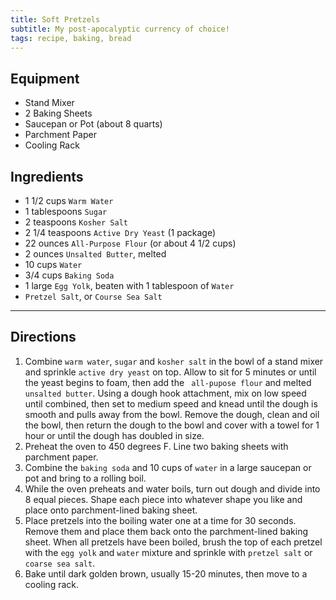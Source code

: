 ```yaml
---
title: Soft Pretzels
subtitle: My post-apocalyptic currency of choice!
tags: recipe, baking, bread
---
```


## Equipment
- Stand Mixer
- 2 Baking Sheets
- Saucepan or Pot (about 8 quarts)
- Parchment Paper
- Cooling Rack

## Ingredients
- 1 1/2 cups `Warm Water`
- 1 tablespoons `Sugar`
- 2 teaspoons `Kosher Salt`
- 2 1/4 teaspoons `Active Dry Yeast` (1 package)
- 22 ounces `All-Purpose Flour` (or about 4 1/2 cups)
- 2 ounces `Unsalted Butter`, melted
- 10 cups `Water`
- 3/4 cups `Baking Soda`
- 1 large `Egg Yolk`, beaten with 1 tablespoon of `Water`
- `Pretzel Salt`, or `Course Sea Salt`

***

## Directions
1. Combine `warm water`, `sugar` and `kosher salt` in the bowl of a stand mixer and sprinkle `active dry yeast` on top. Allow to sit for 5 minutes or until the yeast begins to foam, then add the ` all-pupose flour` and melted `unsalted butter`. Using a dough hook attachment, mix on low speed until combined, then set to medium speed and knead until the dough is smooth and pulls away from the bowl. Remove the dough, clean and oil the bowl, then return the dough to the bowl and cover with a towel for 1 hour or until the dough has doubled in size.
2. Preheat the oven to 450 degrees F. Line two baking sheets with parchment paper.
3. Combine the `baking soda` and 10 cups of `water` in a large saucepan or pot and bring to a rolling boil.
4. While the oven preheats and water boils, turn out dough and divide into 8 equal pieces. Shape each piece into whatever shape you like and place onto parchment-lined baking sheet.
5. Place pretzels into the boiling water one at a time for 30 seconds. Remove them and place them back onto the parchment-lined baking sheet. When all pretzels have been boiled, brush the top of each pretzel with the `egg yolk` and `water` mixture and sprinkle with `pretzel salt` or `coarse sea salt`.
6. Bake until dark golden brown, usually 15-20 minutes, then move to a cooling rack.
